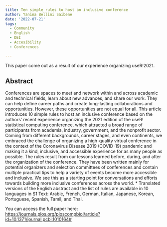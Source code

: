 ```yaml
---
title: Ten simple rules to host an inclusive conference
author: Yanina Bellini Saibene
date: '2022-07-21'
tags:
  - Community
  - English
  - DEI
  - Accesibility
  - Conferences

---
```


This paper come out as a result of our experience organizing useR!2021.  


## Abstract

Conferences are spaces to meet and network within and across academic and technical fields, learn about new advances, and share our work. They can help define career paths and create long-lasting collaborations and opportunities. However, these opportunities are not equal for all. This article introduces 10 simple rules to host an inclusive conference based on the authors’ recent experience organizing the 2021 edition of the useR! statistical computing conference, which attracted a broad range of participants from academia, industry, government, and the nonprofit sector. Coming from different backgrounds, career stages, and even continents, we embraced the challenge of organizing a high-quality virtual conference in the context of the Coronavirus Disease 2019 (COVID-19) pandemic and making it a kind, inclusive, and accessible experience for as many people as possible. The rules result from our lessons learned before, during, and after the organization of the conference. They have been written mainly for potential organizers and selection committees of conferences and contain multiple practical tips to help a variety of events become more accessible and inclusive. We see this as a starting point for conversations and efforts towards building more inclusive conferences across the world. * Translated versions of the English abstract and the list of rules are available in 10 languages in S1 Text: Arabic, French, German, Italian, Japanese, Korean, Portuguese, Spanish, Tamil, and Thai.

You can access the full paper here: https://journals.plos.org/ploscompbiol/article?id=10.1371/journal.pcbi.1010164#
